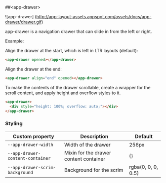 ##&lt;app-drawer&gt;

![app-drawer]
(http://app-layout-assets.appspot.com/assets/docs/app-drawer/drawer.gif)

app-drawer is a navigation drawer that can slide in from the left or right.

Example:

Align the drawer at the start, which is left in LTR layouts (default):

```html
<app-drawer opened></app-drawer>
```

Align the drawer at the end:

```html
<app-drawer align="end" opened></app-drawer>
```

To make the contents of the drawer scrollable, create a wrapper for the scroll
content, and apply height and overflow styles to it.

```html
<app-drawer>
  <div style="height: 100%; overflow: auto;"></div>
</app-drawer>
```

### Styling

| Custom property                  | Description                            | Default            |
| -------------------------------- | -------------------------------------- | ------------------ |
| `--app-drawer-width`             | Width of the drawer                    | 256px              |
| `--app-drawer-content-container` | Mixin for the drawer content container | {}                 |
| `--app-drawer-scrim-background`  | Background for the scrim               | rgba(0, 0, 0, 0.5) |
